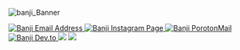 

<!--
**banji220/banji220** is a ✨ _special_ ✨ repository because its `README.md` (this file) appears on your GitHub profile.

Here are some ideas to get you started:

- 🔭 I’m currently working on ...
- 🌱 I’m currently learning ...
- 👯 I’m looking to collaborate on ...
- 🤔 I’m looking for help with ...
- 💬 Ask me about ...
- 📫 How to reach me: ...
- 😄 Pronouns: ...
- ⚡ Fun fact: ...
-->
![banji_Banner](https://user-images.githubusercontent.com/22542558/95574281-90948c00-0a39-11eb-8d79-9ba9af8422ee.png)
<p>
<a href="khanjani1997@gmail.com" rel="nofollow">
<img src="https://img.shields.io/badge/gmail-D14836?&style=for-the-badge&logo=gmail&logoColor=white" alt="Banji Email Address">
</a>

<a href="https://www.instagram.com/banji220/" rel="nofollow">
<img src="https://img.shields.io/badge/instagram-%23E4405F.svg?&style=for-the-badge&logo=instagram&logoColor=white" alt="Banji Instagram Page">
</a>

<a href="khanjani1997@protonmail.com">
<img src="https://img.shields.io/badge/protonmail-8B89CC?&style=for-the-badge&logo=protonmail&logoColor=white " alt="Banji PorotonMail">
</a>

<a href="https://dev.to/banji220" rel="nofollow">
<img src="https://img.shields.io/badge/DEV.TO-%230A0A0A.svg?&style=for-the-badge&logo=dev-dot-to&logoColor=white" alt="Banji Dev.to">
</a>

<img src="https://img.shields.io/badge/python-%233776AB.svg?&style=flat-square&logo=python&logoColor=white">
<img src="https://img.shields.io/badge/flask%20-%23000.svg?&style=for-the-badge&logo=flask&logoColor=white">
</P>




